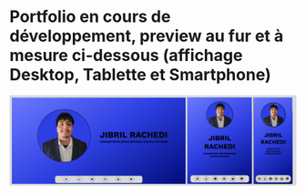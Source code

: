 # Portfolio en cours de développement, preview au fur et à mesure ci-dessous (affichage Desktop, Tablette et Smartphone)

![alt text](https://github.com/FreezyNoNine/rachedij-portfolio-2025/blob/main/public/rachedij_preview_navbar_etape3.png)
